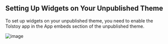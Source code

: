 ## Setting Up Widgets on Your Unpublished Theme

To set up widgets on your unpublished theme, you need to enable the Tolstoy app in the App embeds section of the unpublished theme.

![image](https://github.com/GoTolstoy/tolstoy-toly-kb/assets/159901631/2c4cbf21-6e1d-41e7-8ff3-197070925b95)

